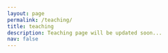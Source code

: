 ```yaml
---
layout: page
permalink: /teaching/
title: teaching
description: Teaching page will be updated soon...
nav: false
---
```

